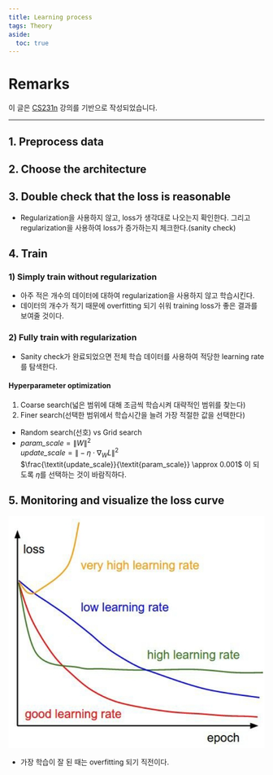 ```yaml
---
title: Learning process
tags: Theory
aside:
  toc: true
---
```


<!--more-->
# Remarks
이 글은 [CS231n](http://cs231n.github.io/) 강의를 기반으로 작성되었습니다.

---

## 1. Preprocess data

## 2. Choose the architecture

## 3. Double check that the loss is reasonable
- Regularization을 사용하지 않고, loss가 생각대로 나오는지 확인한다. 그리고 regularization을 사용하여 loss가 증가하는지 체크한다.(sanity check)

## 4. Train
### 1) Simply train without regularization
- 아주 적은 개수의 데이터에 대하여 regularization을 사용하지 않고 학습시킨다.
- 데이터의 개수가 적기 때문에 overfitting 되기 쉬워 training loss가 좋은 결과를 보여줄 것이다.

### 2) Fully train with regularization
- Sanity check가 완료되었으면 전체 학습 데이터를 사용하여 적당한 learning rate를 탐색한다.

#### Hyperparameter optimization
1. Coarse search(넓은 범위에 대해 조금씩 학습시켜 대략적인 범위를 찾는다)
2. Finer search(선택한 범위에서 학습시간을 늘려 가장 적절한 값을 선택한다)
- Random search(선호) vs Grid search
- $\textit{param_scale} = \|W\|^2$ <br>
$\textit{update_scale} = \| -\eta \cdot \nabla_WL \|^2$ <br>
$\frac{\textit{update_scale}}{\textit{param_scale}} \approx 0.001$ 이 되도록 $\eta$를 선택하는 것이 바람직하다.

## 5. Monitoring and visualize the loss curve
![jpg](/images/2020-01-14-learning_process/1.jpg)
- 가장 학습이 잘 된 때는 overfitting 되기 직전이다.

